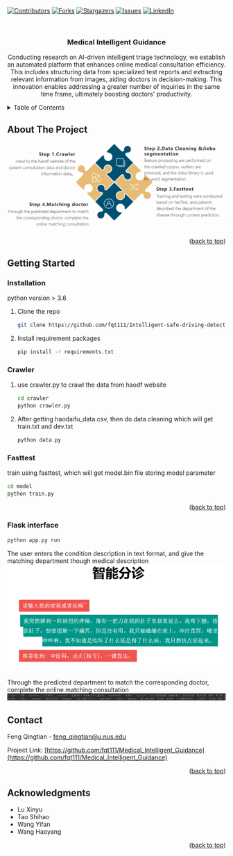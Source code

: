 <!-- Improved compatibility of back to top link: See: https://github.com/othneildrew/Best-README-Template/pull/73 -->
<a name="readme-top"></a>
<!--
*** Thanks for checking out the Best-README-Template. If you have a suggestion
*** that would make this better, please fork the repo and create a pull request
*** or simply open an issue with the tag "enhancement".
*** Don't forget to give the project a star!
*** Thanks again! Now go create something AMAZING! :D
-->



<!-- PROJECT SHIELDS -->
<!--
*** I'm using markdown "reference style" links for readability.
*** Reference links are enclosed in brackets [ ] instead of parentheses ( ).
*** See the bottom of this document for the declaration of the reference variables
*** for contributors-url, forks-url, etc. This is an optional, concise syntax you may use.
*** https://www.markdownguide.org/basic-syntax/#reference-style-links
-->
[![Contributors][contributors-shield]][contributors-url]
[![Forks][forks-shield]][forks-url]
[![Stargazers][stars-shield]][stars-url]
[![Issues][issues-shield]][issues-url]
[![LinkedIn][linkedin-shield]][linkedin-url]



<!-- PROJECT LOGO -->
<br />
<div align="center">
<h3 align="center">Medical Intelligent Guidance</h3>
  <p align="center">
    Conducting research on AI-driven intelligent triage technology, we establish an automated platform that enhances online medical consultation efficiency. This includes structuring data from specialized test reports and extracting relevant information from images, aiding doctors in decision-making. This innovation enables addressing a greater number of inquiries in the same time frame, ultimately boosting doctors' productivity.
    <br />
  </p>
</div>



<!-- TABLE OF CONTENTS -->
<details>
  <summary>Table of Contents</summary>
  <ol>
    <li>
      <a href="#about-the-project">About The Project</a>
      <ul>
        <li><a href="#built-with">Built With</a></li>
      </ul>
    </li>
    <li>
      <a href="#getting-started">Getting Started</a>
      <ul>
        <li><a href="#prerequisites">Prerequisites</a></li>
        <li><a href="#installation">Installation</a></li>
      </ul>
    </li>
    <li><a href="#usage">Usage</a></li>
    <li><a href="#roadmap">Roadmap</a></li>
    <li><a href="#contributing">Contributing</a></li>
    <li><a href="#license">License</a></li>
    <li><a href="#contact">Contact</a></li>
    <li><a href="#acknowledgments">Acknowledgments</a></li>
  </ol>
</details>



<!-- ABOUT THE PROJECT -->
## About The Project
![img_2.png](images/img_2.png)
<p align="right">(<a href="#readme-top">back to top</a>)</p>



<!-- GETTING STARTED -->
## Getting Started
### Installation
python version > 3.6
1. Clone the repo
   ```sh
   git clone https://github.com/fqt111/Intelligent-safe-driving-detection-system.git
   ```
3. Install requirement packages
   ```sh
   pip install -r requirements.txt
   ```

### Crawler
1. use crawler.py to crawl the data from haodf website
   ```sh
   cd crawler
   python crawler.py
   ```
2. After getting haodaifu_data.csv, then do data cleaning which will get train.txt and dev.txt
   ```sh
   python data.py
   ```

### Fasttest
train using fasttest, which will get model.bin file storing model parameter
   ```sh
   cd model
   python train.py
   ```
<p align="right">(<a href="#readme-top">back to top</a>)</p>

### Flask interface

   ```sh
   python app.py run
   ```
The user enters the condition description in text format, and give the matching department though medical description
![img.png](images/img.png)

Through the predicted department to match the corresponding doctor, complete the online matching consultation
![img_1.png](images/img_1.png)



<!-- CONTACT -->
## Contact

Feng Qingtian - feng_qingtian@u.nus.edu

Project Link: [https://github.com/fqt111/Medical_Intelligent_Guidance](https://github.com/fqt111/Medical_Intelligent_Guidance)

<p align="right">(<a href="#readme-top">back to top</a>)</p>



<!-- ACKNOWLEDGMENTS -->
## Acknowledgments

* Lu Xinyu
* Tao Shihao
* Wang Yifan
* Wang Haoyang

<p align="right">(<a href="#readme-top">back to top</a>)</p>



<!-- MARKDOWN LINKS & IMAGES -->
<!-- https://www.markdownguide.org/basic-syntax/#reference-style-links -->
[contributors-shield]: https://img.shields.io/github/contributors/fqt111/Medical_Intelligent_Guidance.svg?style=for-the-badge
[contributors-url]: https://github.com/fqt111/Medical_Intelligent_Guidance/graphs/contributors
[forks-shield]: https://img.shields.io/github/forks/fqt111/Medical_Intelligent_Guidance.svg?style=for-the-badge
[forks-url]: https://github.com/fqt111/Medical_Intelligent_Guidance/network/members
[stars-shield]: https://img.shields.io/github/stars/fqt111/Medical_Intelligent_Guidance.svg?style=for-the-badge
[stars-url]: https://github.com/fqt111/Medical_Intelligent_Guidance/stargazers
[issues-shield]: https://img.shields.io/github/issues/fqt111/Medical_Intelligent_Guidance.svg?style=for-the-badge
[issues-url]: https://github.com/fqt111/Medical_Intelligent_Guidance/issues
[license-shield]: https://img.shields.io/github/license/fqt111/Medical_Intelligent_Guidance.svg?style=for-the-badge
[license-url]: https://github.com/fqt111/Medical_Intelligent_Guidance/blob/master/LICENSE.txt
[linkedin-shield]: https://img.shields.io/badge/-LinkedIn-black.svg?style=for-the-badge&logo=linkedin&colorB=555
[linkedin-url]: https://www.linkedin.com/in/qingtian-feng-4b1055288/
